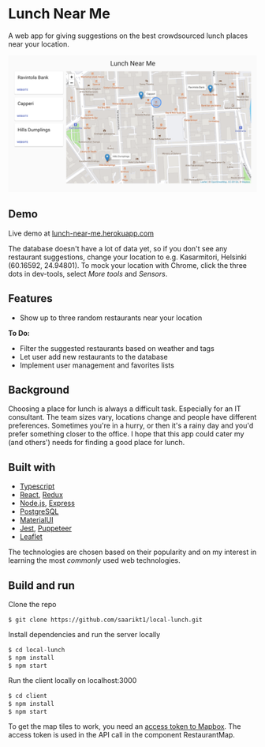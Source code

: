 # Lunch Near Me

A web app for giving suggestions on the best crowdsourced lunch places near your location.

![alt text](/assets/screenshot_for_readme.png?raw=true "Main view")

## Demo

Live demo at [lunch-near-me.herokuapp.com](https://lunch-near-me.herokuapp.com/)

The database doesn't have a lot of data yet, so if you don't see any restaurant suggestions, change your location to e.g. Kasarmitori, Helsinki (60.16592, 24.94801). To mock your location with Chrome, click the three dots in dev-tools, select _More tools_ and _Sensors_.

## Features

- Show up to three random restaurants near your location

**To Do:**

- Filter the suggested restaurants based on weather and tags
- Let user add new restaurants to the database
- Implement user management and favorites lists

## Background

Choosing a place for lunch is always a difficult task. Especially for an IT consultant. The team sizes vary, locations change and people have different preferences. Sometimes you're in a hurry, or then it's a rainy day and you'd prefer something closer to the office. I hope that this app could cater my (and others') needs for finding a good place for lunch.

## Built with

- [Typescript](https://www.typescriptlang.org/)
- [React](https://reactjs.org/), [Redux](https://redux.js.org/)
- [Node.js](https://nodejs.org/), [Express](https://expressjs.com/)
- [PostgreSQL](https://www.postgresql.org/)
- [MaterialUI](https://material-ui.com/)
- [Jest](https://jestjs.io/), [Puppeteer](https://pptr.dev/)
- [Leaflet](https://leafletjs.com/)

The technologies are chosen based on their popularity and on my interest in learning the most _commonly_ used web technologies.

## Build and run

Clone the repo

    $ git clone https://github.com/saarikt1/local-lunch.git

Install dependencies and run the server locally

    $ cd local-lunch
    $ npm install
    $ npm start

Run the client locally on localhost:3000

    $ cd client
    $ npm install
    $ npm start

To get the map tiles to work, you need an [access token to Mapbox](https://docs.mapbox.com/help/how-mapbox-works/access-tokens/). The access token is used in the API call in the component RestaurantMap.